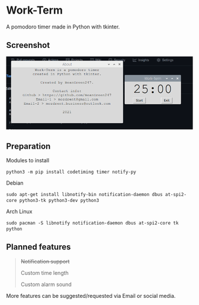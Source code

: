 # Work-Term
A pomodoro timer made in Python with tkinter.

## Screenshot
![What it looks like](https://raw.githubusercontent.com/BeanGreen247/Work-Term/master/screen.png)

## Preparation
Modules to install
```
python3 -m pip install codetiming timer notify-py
```
Debian
```
sudo apt-get install libnotify-bin notification-daemon dbus at-spi2-core python3-tk python3-dev python3
```
Arch Linux
```
sudo pacman -S libnotify notification-daemon dbus at-spi2-core tk python
```

## Planned features
> ~~Notification support~~
> 
> Custom time length
> 
> Custom alarm sound

More features can be suggested/requested via Email or social media.
